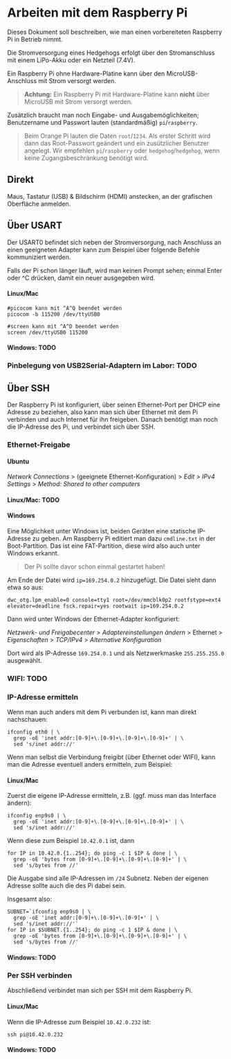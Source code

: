 # Arbeiten mit dem Raspberry Pi

Dieses Dokument soll beschreiben, wie man einen vorbereiteten Raspberry Pi in Betrieb nimmt.

Die Stromversorgung eines Hedgehogs erfolgt über den Stromanschluss mit einem LiPo-Akku oder ein Netzteil
(7.4V).

Ein Raspberry Pi ohne Hardware-Platine kann über den MicroUSB-Anschluss mit Strom versorgt werden.

> **Achtung:** Ein Raspberry Pi mit Hardware-Platine kann **nicht** über MicroUSB mit Strom versorgt werden.

Zusätzlich braucht man noch Eingabe- und Ausgabemöglichkeiten;
Benutzername und Passwort lauten (standardmäßig) `pi`/`raspberry`.

> Beim Orange Pi lauten die Daten `root`/`1234`.
> Als erster Schritt wird dann das Root-Passwort geändert und ein zusützlicher Benutzer angelegt.
> Wir empfehlen `pi`/`raspberry` oder `hedgehog`/`hedgehog`, wenn keine Zugangsbeschränkung benötigt wird.

## Direkt

Maus, Tastatur (USB) & Bildschirm (HDMI) anstecken, an der grafischen Oberfläche anmelden.

## Über USART

Der USART0 befindet sich neben der Stromversorgung, nach Anschluss an einen geeigneten Adapter kann zum Beispiel über folgende Befehle kommuniziert werden.

Falls der Pi schon länger läuft, wird man keinen Prompt sehen; einmal Enter oder ^C drücken, damit ein neuer ausgegeben wird.

#### Linux/Mac

    #picocom kann mit ^A^Q beendet werden
    picocom -b 115200 /dev/ttyUSB0

    #screen kann mit ^A^D beendet werden
    screen /dev/ttyUSB0 115200

#### Windows: TODO

### Pinbelegung von USB2Serial-Adaptern im Labor: TODO

## Über SSH

Der Raspberry Pi ist konfiguriert, über seinen Ethernet-Port per DHCP eine Adresse zu beziehen, also kann man sich über Ethernet mit dem Pi verbinden und auch Internet für ihn freigeben.
Danach benötigt man noch die IP-Adresse des Pi, und verbindet sich über SSH.

### Ethernet-Freigabe

#### Ubuntu

_Network Connections_ > (geeignete Ethernet-Konfiguration) > _Edit_ > _IPv4 Settings_ > _Method: Shared to other computers_

#### Linux/Mac: TODO

#### Windows

Eine Möglichkeit unter Windows ist, beiden Geräten eine statische IP-Adresse zu geben.
Am Raspberry Pi editiert man dazu `cmdline.txt` in der Boot-Partition.
Das ist eine FAT-Partition, diese wird also auch unter Windows erkannt.

> Der Pi sollte davor schon einmal gestartet haben!

Am Ende der Datei wird `ip=169.254.0.2` hinzugefügt.
Die Datei sieht dann etwa so aus:

    dwc_otg.lpm_enable=0 console=tty1 root=/dev/mmcblk0p2 rootfstype=ext4 elevator=deadline fsck.repair=yes rootwait ip=169.254.0.2

Dann wird unter Windows der Ethernet-Adapter konfiguriert:

_Netzwerk- und Freigabecenter_ > _Adaptereinstellungen ändern_ > Ethernet > _Eigenschaften_ > _TCP/IPv4_ > _Alternative Konfiguration_

Dort wird als IP-Adresse `169.254.0.1` und als Netzwerkmaske `255.255.255.0` ausgewählt.

### WIFI: TODO

### IP-Adresse ermitteln

Wenn man auch anders mit dem Pi verbunden ist, kann man direkt nachschauen:

    ifconfig eth0 | \
      grep -oE 'inet addr:[0-9]+\.[0-9]+\.[0-9]+\.[0-9]+' | \
      sed 's/inet addr://'

Wenn man selbst die Verbindung freigibt (über Ethernet oder WIFI), kann man die Adresse eventuell anders ermitteln, zum Beispiel:

#### Linux/Mac

Zuerst die eigene IP-Adresse ermitteln, z.B. (ggf. muss man das Interface ändern):

    ifconfig enp9s0 | \
      grep -oE 'inet addr:[0-9]+\.[0-9]+\.[0-9]+\.[0-9]+' | \
      sed 's/inet addr://'

Wenn diese zum Beispiel `10.42.0.1` ist, dann

    for IP in 10.42.0.{1..254}; do ping -c 1 $IP & done | \
      grep -oE 'bytes from [0-9]+\.[0-9]+\.[0-9]+\.[0-9]+' | \
      sed 's/bytes from //'

Die Ausgabe sind alle IP-Adressen im `/24` Subnetz.
Neben der eigenen Adresse sollte auch die des Pi dabei sein.

Insgesamt also:

    SUBNET=`ifconfig enp9s0 | \
      grep -oE 'inet addr:[0-9]+\.[0-9]+\.[0-9]+' | \
      sed 's/inet addr://'`
    for IP in $SUBNET.{1..254}; do ping -c 1 $IP & done | \
      grep -oE 'bytes from [0-9]+\.[0-9]+\.[0-9]+\.[0-9]+' | \
      sed 's/bytes from //'

#### Windows: TODO

### Per SSH verbinden

Abschließend verbindet man sich per SSH mit dem Raspberry Pi.

#### Linux/Mac

Wenn die IP-Adresse zum Beispiel `10.42.0.232` ist:

    ssh pi@10.42.0.232

#### Windows: TODO

